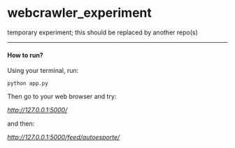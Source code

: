 # webcrawler_experiment
temporary experiment; this should be replaced by another repo(s)

-----

#### How to run?

  Using your terminal, run:

  `python app.py`

  Then go to your web browser and try:

  _http://127.0.0.1:5000/_

  and then:

  _http://127.0.0.1:5000/feed/autoesporte/_
